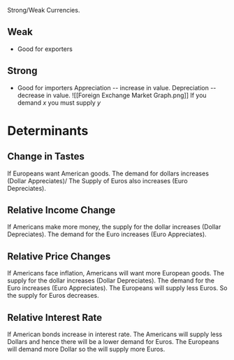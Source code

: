 Strong/Weak Currencies.
## Weak
- Good for exporters
## Strong
- Good for importers
Appreciation -- increase in value. 
Depreciation -- decrease in value.
![[Foreign Exchange Market Graph.png]]
If you demand $x$ you must supply $y$
# Determinants
## Change in Tastes
If Europeans want American goods. The demand for dollars increases (Dollar Appreciates)/ The Supply of Euros also increases (Euro Depreciates).
## Relative Income Change
If Americans make more money, the supply for the dollar increases (Dollar Depreciates). The demand for the Euro increases (Euro Appreciates).
## Relative Price Changes
If Americans face inflation, Americans will want more European goods. The supply for the dollar increases (Dollar Depreciates). The demand for the Euro increases (Euro Appreciates).
The Europeans will supply less Euros. So the supply for Euros decreases. 
## Relative Interest Rate
If American bonds increase in interest rate. The Americans will supply less Dollars and hence there will be a lower demand for Euros.
The Europeans will demand more Dollar so the will supply more Euros.